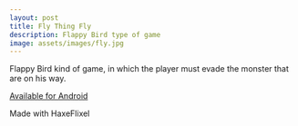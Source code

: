 ```yaml
---
layout: post
title: Fly Thing Fly
description: Flappy Bird type of game
image: assets/images/fly.jpg
---
```


Flappy Bird kind of game, in which the player must evade the monster that are on his way.

[Available for Android](https://play.google.com/store/apps/details?id=ar.com.BlueSquareMonster)

Made with HaxeFlixel